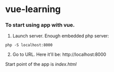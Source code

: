 # vue-learning

### To start using app with vue.

1. Launch server. Enough embedded php server:
```
php -S localhost:8000
```
2. Go to URL. Here it'll be:
http://localhost:8000

Start point of the app is *index.html*